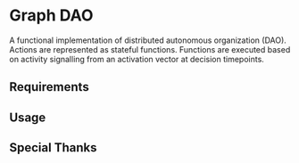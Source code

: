# Graph DAO
A functional implementation of distributed autonomous organization (DAO).  Actions are represented as stateful functions.  Functions are executed based on activity signalling from an activation vector at decision timepoints.

## Requirements

## Usage

## Special Thanks